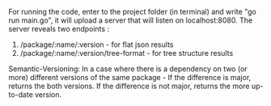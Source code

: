 For running the code, enter to the project folder (in terminal) and write "go run main.go",
it will upload a server that will listen on localhost:8080.
The server reveals  two endpoints :
1) /package/:name/:version - for flat json results
2) /package/:name/:version/tree-format - for tree structure results

Semantic-Versioning:
In a case where there is a dependency on two (or more) different versions of the same package -
If the difference is major, returns the both versions.
If the difference is not major, returns the more up-to-date version.
